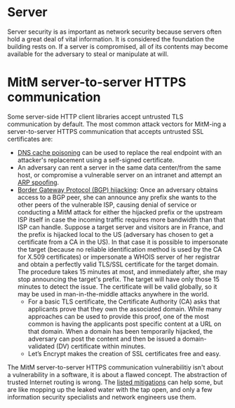# Server

Server security is as important as network security because servers often hold a great deal of vital information. It is considered the foundation the building rests on. If a server is compromised, all of its contents may become available for the adversary to steal or manipulate at will.

# MitM server-to-server HTTPS communication

Some server-side HTTP client libraries accept untrusted TLS communication by default. The most common attack vectors for MitM-ing a server-to-server HTTPS communication that accepts untrusted SSL certificates are:

* [DNS cache poisoning](../../../trees/application-hacking/DNS-spoofing.md) can be used to replace the real endpoint with an attacker's replacement using a self-signed certificate.
* An adversary can rent a server in the same data center/from the same host, or compromise a vulnerable server on an intranet and attempt an [ARP spoofing](../../../trees/network-attacks/ARP-spoofing.md).
* [Border Gateway Protocol (BGP) hijacking](../../../trees/network-attacks/Hijack-BGP.md): Once an adversary obtains access to a BGP peer, she can announce any prefix she wants to the other peers of the vulnerable ISP, causing denial of service or conducting a MitM attack for either the hijacked prefix or the upstream ISP itself in case the incoming traffic requires more bandwidth than that ISP can handle. Suppose a target server and visitors are in France, and the prefix is hijacked local to the US (adversary has chosen to get a certificate from a CA in the US). In that case it is possible to impersonate the target (because no reliable identification method is used by the CA for X.509 certificates) or impersonate a WHOIS server of her registrar and obtain a perfectly valid TLS/SSL certificate for the target domain. The procedure takes 15 minutes at most, and immediately after, she may stop announcing the target's prefix. The target will have only those 15 minutes to detect the issue. The certificate will be valid globally, so it may be used in man-in-the-middle attacks anywhere in the world.
    * For a basic TLS certificate, the Certificate Authority (CA) asks that applicants prove that they own the associated domain. While many approaches can be used to provide this proof, one of the most common is having the applicants post specific content at a URL on that domain. When a domain has been temporarily hijacked, the adversary can post the content and then be issued a domain-validated (DV) certificate within minutes.
    * Let’s Encrypt makes the creation of SSL certificates free and easy.

The MitM server-to-server HTTPS communication vulnerabilitiy isn't about a vulnerability in a software, it is about a flawed concept. The abstraction of trusted Internet routing is wrong. The [listed mitigations](../../../mitigations/server/README.md) can help some, but are like mopping up the leaked water with the tap open, and only a few information security specialists and network engineers use them.



